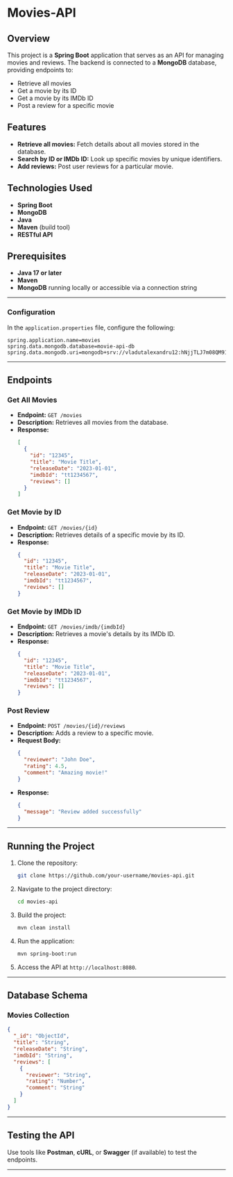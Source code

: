 # Movies-API

## Overview
This project is a **Spring Boot** application that serves as an API for managing movies and reviews. The backend is connected to a **MongoDB** database, providing endpoints to:
- Retrieve all movies
- Get a movie by its ID
- Get a movie by its IMDb ID
- Post a review for a specific movie

## Features
- **Retrieve all movies:** Fetch details about all movies stored in the database.
- **Search by ID or IMDb ID:** Look up specific movies by unique identifiers.
- **Add reviews:** Post user reviews for a particular movie.

## Technologies Used
- **Spring Boot**
- **MongoDB**
- **Java**
- **Maven** (build tool)
- **RESTful API**

## Prerequisites
- **Java 17 or later**
- **Maven**
- **MongoDB** running locally or accessible via a connection string

---

### Configuration
In the `application.properties` file, configure the following:

```properties
spring.application.name=movies
spring.data.mongodb.database=movie-api-db
spring.data.mongodb.uri=mongodb+srv://vladutalexandru12:hNjjTLJ7m08QM91J@cluster0.er8wm.mongodb.net
```

---

## Endpoints

### **Get All Movies**
- **Endpoint:** `GET /movies`
- **Description:** Retrieves all movies from the database.
- **Response:**
  ```json
  [
    {
      "id": "12345",
      "title": "Movie Title",
      "releaseDate": "2023-01-01",
      "imdbId": "tt1234567",
      "reviews": []
    }
  ]
  ```

### **Get Movie by ID**
- **Endpoint:** `GET /movies/{id}`
- **Description:** Retrieves details of a specific movie by its ID.
- **Response:**
  ```json
  {
    "id": "12345",
    "title": "Movie Title",
    "releaseDate": "2023-01-01",
    "imdbId": "tt1234567",
    "reviews": []
  }
  ```

### **Get Movie by IMDb ID**
- **Endpoint:** `GET /movies/imdb/{imdbId}`
- **Description:** Retrieves a movie's details by its IMDb ID.
- **Response:**
  ```json
  {
    "id": "12345",
    "title": "Movie Title",
    "releaseDate": "2023-01-01",
    "imdbId": "tt1234567",
    "reviews": []
  }
  ```

### **Post Review**
- **Endpoint:** `POST /movies/{id}/reviews`
- **Description:** Adds a review to a specific movie.
- **Request Body:**
  ```json
  {
    "reviewer": "John Doe",
    "rating": 4.5,
    "comment": "Amazing movie!"
  }
  ```
- **Response:**
  ```json
  {
    "message": "Review added successfully"
  }
  ```

---

## Running the Project
1. Clone the repository:
   ```bash
   git clone https://github.com/your-username/movies-api.git
   ```
2. Navigate to the project directory:
   ```bash
   cd movies-api
   ```
3. Build the project:
   ```bash
   mvn clean install
   ```
4. Run the application:
   ```bash
   mvn spring-boot:run
   ```
5. Access the API at `http://localhost:8080`.

---

## Database Schema
### Movies Collection
```json
{
  "_id": "ObjectId",
  "title": "String",
  "releaseDate": "String",
  "imdbId": "String",
  "reviews": [
    {
      "reviewer": "String",
      "rating": "Number",
      "comment": "String"
    }
  ]
}
```

---

## Testing the API
Use tools like **Postman**, **cURL**, or **Swagger** (if available) to test the endpoints.

---
